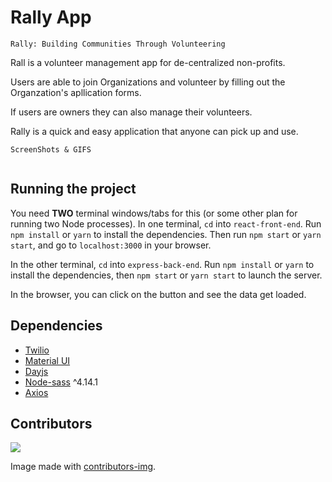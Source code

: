 # Rally App


`Rally: Building Communities Through Volunteering`


Rall is a volunteer management app for de-centralized non-profits.

Users are able to join Organizations and volunteer by filling out the Organzation's apllication forms. 

If users are owners they can also manage their volunteers. 


Rally is a quick and easy application that anyone can pick up and use.


```ScreenShots & GIFS```
```
```

## Running the project

You need **TWO** terminal windows/tabs for this (or some other plan for running two Node processes).
In one terminal, `cd` into `react-front-end`. Run `npm install` or `yarn` to install the dependencies. Then run `npm start` or `yarn start`, and go to `localhost:3000` in your browser.

In the other terminal, `cd` into `express-back-end`. Run `npm install` or `yarn` to install the dependencies, then `npm start` or `yarn start` to launch the server.

In the browser, you can click on the button and see the data get loaded.


## Dependencies
* [Twilio](https://github.com/twilio)
* [Material UI](https://github.com/mui-org)
* [Dayjs](https://github.com/iamkun/dayjs)
* [Node-sass](https://github.com/sass/node-sass) ^4.14.1
* [Axios](https://github.com/axios)




## Contributors

<a href="https://github.com/Idrking/rally/graphs/contributors">
  <img src="https://contrib.rocks/image?repo=Idrking/rally" />
</a>

Image made with [contributors-img](https://contrib.rocks).